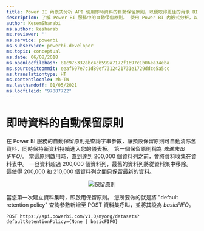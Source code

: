 ```yaml
---
title: Power BI 內嵌式分析 API 使用即時資料的自動保留原則，以便取得更佳的內嵌 BI 見解
description: 了解 Power BI 服務中的自動保留原則。 使用 Power BI 內嵌式分析，以便取得更佳的內嵌 BI 見解。
author: KesemSharabi
ms.author: kesharab
ms.reviewer: ''
ms.service: powerbi
ms.subservice: powerbi-developer
ms.topic: conceptual
ms.date: 06/08/2018
ms.openlocfilehash: 81c975332abc4cb599a7172f1697c1b06ea34eba
ms.sourcegitcommit: eeaf607e7c1d89ef7312421731e1729ddce5a5cc
ms.translationtype: HT
ms.contentlocale: zh-TW
ms.lasthandoff: 01/05/2021
ms.locfileid: "97887722"
---
```

# <a name="automatic-retention-policy-for-real-time-data"></a>即時資料的自動保留原則

在 Power BI 服務的自動保留原則是查詢字串參數，讓預設保留原則可自動清除舊資料，同時保持新資料持續進入您的儀表板。 第一個保留原則稱為 *先進先出 (FIFO)*。 當這原則啟用時，直到達到 200,000 個資料列之前，會將資料收集在資料表中。 一旦資料超過 200,000 個資料列，最舊的資料列將從資料集中移除。 這使得 200,000 和 210,000 個資料列之間只保留最新的資料。  
  
<center>

![保留原則](media/api-Automatic-retention-policy-for-real-time-data/retention-policy.png) 

</center>

當您第一次建立資料集時，即啟用保留原則。 您所要做的就是將 "default retention policy" 查詢參數新增至 POST 資料集呼叫，並將其設為 *basicFIFO*。  

```console
POST https://api.powerbi.com/v1.0/myorg/datasets?defaultRetentionPolicy={None | basicFIFO}
```
